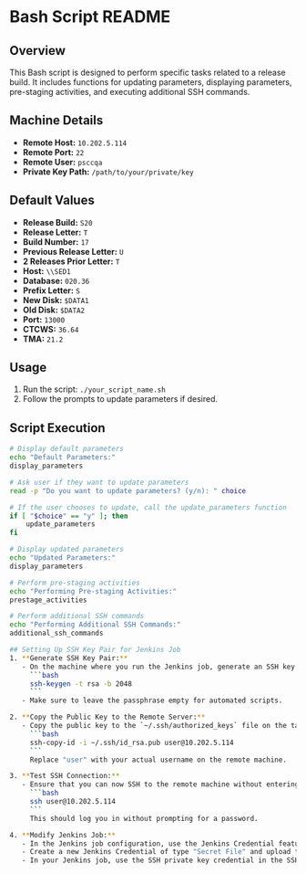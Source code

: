 # Bash Script README

## Overview

This Bash script is designed to perform specific tasks related to a release build. It includes functions for updating parameters, displaying parameters, pre-staging activities, and executing additional SSH commands.

## Machine Details

- **Remote Host:** `10.202.5.114`
- **Remote Port:** `22`
- **Remote User:** `psccqa`
- **Private Key Path:** `/path/to/your/private/key`

## Default Values

- **Release Build:** `S20`
- **Release Letter:** `T`
- **Build Number:** `17`
- **Previous Release Letter:** `U`
- **2 Releases Prior Letter:** `T`
- **Host:** `\\SED1`
- **Database:** `020.36`
- **Prefix Letter:** `S`
- **New Disk:** `$DATA1`
- **Old Disk:** `$DATA2`
- **Port:** `13000`
- **CTCWS:** `36.64`
- **TMA:** `21.2`

## Usage

1. Run the script: `./your_script_name.sh`
2. Follow the prompts to update parameters if desired.

## Script Execution

```bash
# Display default parameters
echo "Default Parameters:"
display_parameters

# Ask user if they want to update parameters
read -p "Do you want to update parameters? (y/n): " choice

# If the user chooses to update, call the update_parameters function
if [ "$choice" == "y" ]; then
    update_parameters
fi

# Display updated parameters
echo "Updated Parameters:"
display_parameters

# Perform pre-staging activities
echo "Performing Pre-staging Activities:"
prestage_activities

# Perform additional SSH commands
echo "Performing Additional SSH Commands:"
additional_ssh_commands

## Setting Up SSH Key Pair for Jenkins Job
1. **Generate SSH Key Pair:**
   - On the machine where you run the Jenkins job, generate an SSH key pair using the following command:
     ```bash
     ssh-keygen -t rsa -b 2048
     ```
   - Make sure to leave the passphrase empty for automated scripts.

2. **Copy the Public Key to the Remote Server:**
   - Copy the public key to the `~/.ssh/authorized_keys` file on the target machine.
     ```bash
     ssh-copy-id -i ~/.ssh/id_rsa.pub user@10.202.5.114
     ```
     Replace "user" with your actual username on the remote machine.

3. **Test SSH Connection:**
   - Ensure that you can now SSH to the remote machine without entering a password.
     ```bash
     ssh user@10.202.5.114
     ```
     This should log you in without prompting for a password.

4. **Modify Jenkins Job:**
   - In the Jenkins job configuration, use the Jenkins Credential feature to manage the SSH private key.
   - Create a new Jenkins Credential of type "Secret File" and upload the private key generated in step 1.
   - In your Jenkins job, use the SSH private key credential in the SSH build step.
